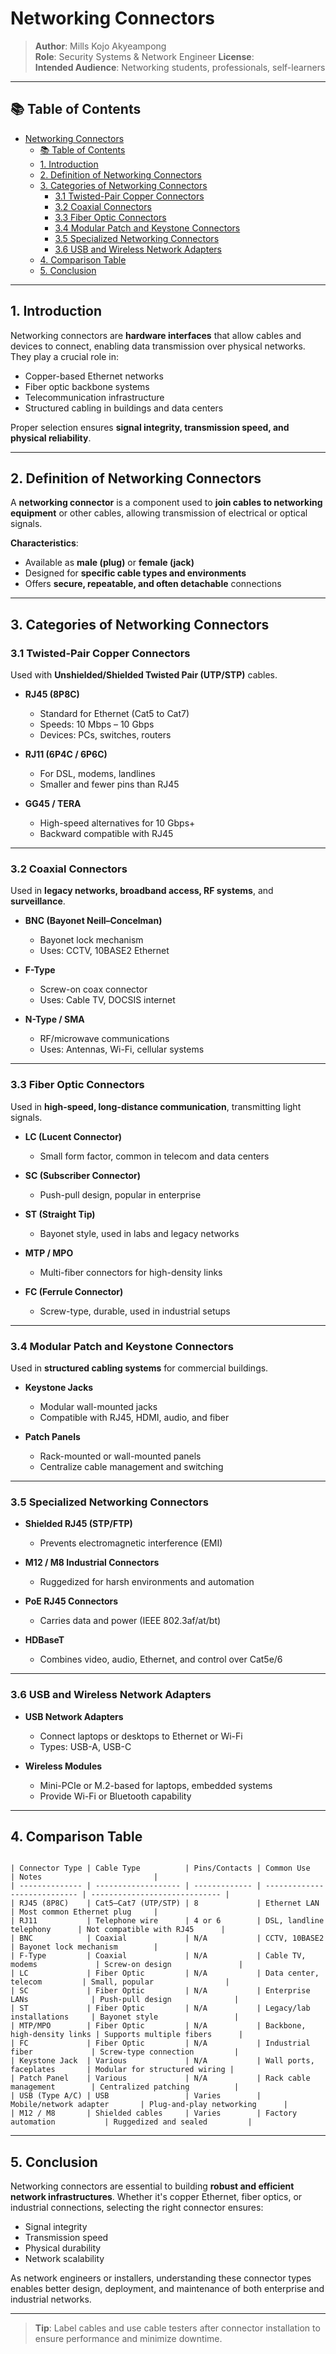 # Networking Connectors

> **Author**: Mills Kojo Akyeampong  
> **Role**: Security Systems & Network Engineer
> **License**:   
> **Intended Audience**: Networking students, professionals, self-learners

---

## 📚 Table of Contents
- [Networking Connectors](#networking-connectors)
  - [📚 Table of Contents](#-table-of-contents)
  - [1. Introduction](#1-introduction)
  - [2. Definition of Networking Connectors](#2-definition-of-networking-connectors)
  - [3. Categories of Networking Connectors](#3-categories-of-networking-connectors)
    - [3.1 Twisted-Pair Copper Connectors](#31-twisted-pair-copper-connectors)
    - [3.2 Coaxial Connectors](#32-coaxial-connectors)
    - [3.3 Fiber Optic Connectors](#33-fiber-optic-connectors)
    - [3.4 Modular Patch and Keystone Connectors](#34-modular-patch-and-keystone-connectors)
    - [3.5 Specialized Networking Connectors](#35-specialized-networking-connectors)
    - [3.6 USB and Wireless Network Adapters](#36-usb-and-wireless-network-adapters)
  - [4. Comparison Table](#4-comparison-table)
  - [5. Conclusion](#5-conclusion)

---

## 1. Introduction

Networking connectors are **hardware interfaces** that allow cables and devices to connect, enabling data transmission over physical networks. They play a crucial role in:

- Copper-based Ethernet networks  
- Fiber optic backbone systems  
- Telecommunication infrastructure  
- Structured cabling in buildings and data centers

Proper selection ensures **signal integrity, transmission speed, and physical reliability**.

---

## 2. Definition of Networking Connectors

A **networking connector** is a component used to **join cables to networking equipment** or other cables, allowing transmission of electrical or optical signals.

**Characteristics**:

- Available as **male (plug)** or **female (jack)**  
- Designed for **specific cable types and environments**  
- Offers **secure, repeatable, and often detachable** connections  

---

## 3. Categories of Networking Connectors

### 3.1 Twisted-Pair Copper Connectors

Used with **Unshielded/Shielded Twisted Pair (UTP/STP)** cables.

- **RJ45 (8P8C)**  
  - Standard for Ethernet (Cat5 to Cat7)  
  - Speeds: 10 Mbps – 10 Gbps  
  - Devices: PCs, switches, routers  

- **RJ11 (6P4C / 6P6C)**  
  - For DSL, modems, landlines  
  - Smaller and fewer pins than RJ45  

- **GG45 / TERA**  
  - High-speed alternatives for 10 Gbps+  
  - Backward compatible with RJ45  

---

### 3.2 Coaxial Connectors

Used in **legacy networks, broadband access, RF systems**, and **surveillance**.

- **BNC (Bayonet Neill–Concelman)**  
  - Bayonet lock mechanism  
  - Uses: CCTV, 10BASE2 Ethernet  

- **F-Type**  
  - Screw-on coax connector  
  - Uses: Cable TV, DOCSIS internet  

- **N-Type / SMA**  
  - RF/microwave communications  
  - Uses: Antennas, Wi-Fi, cellular systems  

---

### 3.3 Fiber Optic Connectors

Used in **high-speed, long-distance communication**, transmitting light signals.

- **LC (Lucent Connector)**  
  - Small form factor, common in telecom and data centers  

- **SC (Subscriber Connector)**  
  - Push-pull design, popular in enterprise  

- **ST (Straight Tip)**  
  - Bayonet style, used in labs and legacy networks  

- **MTP / MPO**  
  - Multi-fiber connectors for high-density links  

- **FC (Ferrule Connector)**  
  - Screw-type, durable, used in industrial setups  

---

### 3.4 Modular Patch and Keystone Connectors

Used in **structured cabling systems** for commercial buildings.

- **Keystone Jacks**  
  - Modular wall-mounted jacks  
  - Compatible with RJ45, HDMI, audio, and fiber  

- **Patch Panels**  
  - Rack-mounted or wall-mounted panels  
  - Centralize cable management and switching  

---

### 3.5 Specialized Networking Connectors

- **Shielded RJ45 (STP/FTP)**  
  - Prevents electromagnetic interference (EMI)  

- **M12 / M8 Industrial Connectors**  
  - Ruggedized for harsh environments and automation  

- **PoE RJ45 Connectors**  
  - Carries data and power (IEEE 802.3af/at/bt)  

- **HDBaseT**  
  - Combines video, audio, Ethernet, and control over Cat5e/6  

---

### 3.6 USB and Wireless Network Adapters

- **USB Network Adapters**  
  - Connect laptops or desktops to Ethernet or Wi-Fi  
  - Types: USB-A, USB-C  

- **Wireless Modules**  
  - Mini-PCIe or M.2-based for laptops, embedded systems  
  - Provide Wi-Fi or Bluetooth capability  

---

## 4. Comparison Table

```

| Connector Type | Cable Type          | Pins/Contacts | Common Use                   | Notes                         |
| -------------- | ------------------- | ------------- | ---------------------------- | ----------------------------- |
| RJ45 (8P8C)    | Cat5–Cat7 (UTP/STP) | 8             | Ethernet LAN                 | Most common Ethernet plug     |
| RJ11           | Telephone wire      | 4 or 6        | DSL, landline telephony      | Not compatible with RJ45      |
| BNC            | Coaxial             | N/A           | CCTV, 10BASE2                | Bayonet lock mechanism        |
| F-Type         | Coaxial             | N/A           | Cable TV, modems             | Screw-on design               |
| LC             | Fiber Optic         | N/A           | Data center, telecom         | Small, popular                |
| SC             | Fiber Optic         | N/A           | Enterprise LANs              | Push-pull design              |
| ST             | Fiber Optic         | N/A           | Legacy/lab installations     | Bayonet style                 |
| MTP/MPO        | Fiber Optic         | N/A           | Backbone, high-density links | Supports multiple fibers      |
| FC             | Fiber Optic         | N/A           | Industrial fiber             | Screw-type connection         |
| Keystone Jack  | Various             | N/A           | Wall ports, faceplates       | Modular for structured wiring |
| Patch Panel    | Various             | N/A           | Rack cable management        | Centralized patching          |
| USB (Type A/C) | USB                 | Varies        | Mobile/network adapter       | Plug-and-play networking      |
| M12 / M8       | Shielded cables     | Varies        | Factory automation           | Ruggedized and sealed         |

```

---

## 5. Conclusion

Networking connectors are essential to building **robust and efficient network infrastructures**. Whether it's copper Ethernet, fiber optics, or industrial connections, selecting the right connector ensures:

- Signal integrity  
- Transmission speed  
- Physical durability  
- Network scalability  

As network engineers or installers, understanding these connector types enables better design, deployment, and maintenance of both enterprise and industrial networks.

---

> **Tip**: Label cables and use cable testers after connector installation to ensure performance and minimize downtime.

```